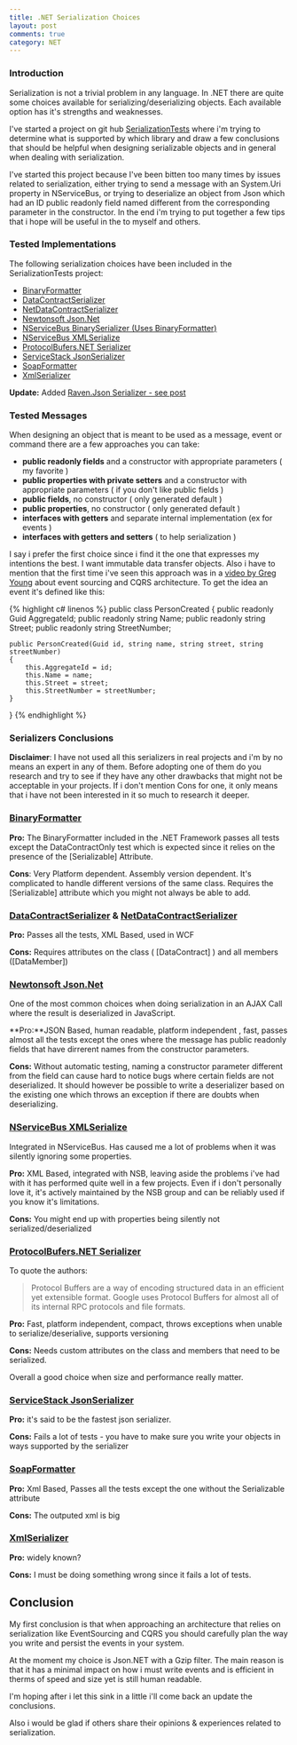 ```yaml
---
title: .NET Serialization Choices
layout: post
comments: true
category: NET
---
```

### Introduction

Serialization is not a trivial problem in any language. In .NET there are quite some choices available for serializing/deserializing objects. Each available option has it's strengths and weaknesses.

I've started a project on git hub [SerializationTests][1] where i'm trying to determine what is supported by which library and draw a few conclusions that should be helpful when designing serializable objects and in general when dealing with serialization.

I've started this project because I've been bitten too many times by issues related to serialization, either trying to send a message with an System.Uri property in NServiceBus, or trying to deserialize an object from Json which had an ID public readonly field named different from the corresponding parameter in the constructor.  In the end i'm trying to put together a few tips that i hope will be useful in the to myself and others.

### Tested Implementations

The following serialization choices have been included in the SerializationTests project:

*   [BinaryFormatter][2]
*   [DataContractSerializer][3]
*   [NetDataContractSerializer][4]
*   [Newtonsoft Json.Net][5]
*   [NServiceBus BinarySerializer (Uses BinaryFormatter)][6]
*   [NServiceBus XMLSerialize][6]
*   [ProtocolBufers.NET Serializer][7]
*   [ServiceStack JsonSerializer][8]
*   [SoapFormatter][9]
*   [XmlSerializer][10]

**Update:** Added [Raven.Json Serializer - see post][11]

### Tested Messages

When designing an object that is meant to be used as a message, event or command there are a few approaches you can take:

*   **public readonly fields** and a constructor with appropriate parameters ( my favorite )
*   **public properties with private setters** and a constructor with appropriate parameters ( if you don't like public fields )
*   **public fields**, no constructor ( only generated default )
*   **public properties**, no constructor ( only generated default )
*   **interfaces with getters** and separate internal implementation (ex for events )
*   **interfaces with getters and setters** ( to help serialization )

I say i prefer the first choice since i find it the one that expresses my intentions the best. I want immutable data transfer objects. Also i have to mention that the first time i've seen this approach was in a [video by Greg Young][12] about event sourcing and CQRS architecture. To get the idea an event it's defined like this:

{% highlight c# linenos %}
public class PersonCreated
{
    public readonly Guid AggregateId;
    public readonly string Name;
    public readonly string Street;
    public readonly string StreetNumber;

    public PersonCreated(Guid id, string name, string street, string streetNumber)
    {
        this.AggregateId = id;
        this.Name = name;
        this.Street = street;
        this.StreetNumber = streetNumber;
    }
}
{% endhighlight %}

### Serializers Conclusions

**Disclaimer**: I have not used all this serializers in real projects and i'm by no means an expert in any of them. Before adopting one of them do you research and try to see if they have any other drawbacks that might not be acceptable in your projects. If i don't mention Cons for one, it only means that i have not been interested in it so much to research it deeper.

### [BinaryFormatter][2]

**Pro:** The BinaryFormatter included in the .NET Framework passes all tests except the DataContractOnly test which is expected since it relies on the presence of the [Serializable] Attribute.

**Cons**: Very Platform dependent. Assembly version dependent. It's complicated to handle different versions of the same class. Requires the [Serializable] attribute which you might not always be able to add.

### [DataContractSerializer][3] & [NetDataContractSerializer][4]

**Pro:** Passes all the tests, XML Based, used in WCF

**Cons:** Requires attributes on the class ( [DataContract] ) and all members ([DataMember])

### [Newtonsoft Json.Net][5]

One of the most common choices when doing serialization in an AJAX Call where the result is deserialized in JavaScript.

**Pro:**JSON Based, human readable, platform independent , fast, passes almost all the tests except the ones where the message has public readonly fields that have dirrerent names from the constructor parameters.

**Cons:** Without automatic testing, naming a constructor parameter different from the field can cause hard to notice bugs where certain fields are not deserialized. It should however be possible to write a deserializer based on the existing one which throws an exception if there are doubts when deserializing.

### [NServiceBus XMLSerialize][6]

Integrated in NServiceBus. Has caused me a lot of problems when it was silently ignoring some properties.

**Pro:** XML Based, integrated with NSB, leaving aside the problems i've had with it has performed quite well in a few projects. Even if i don't personally love it, it's actively maintained  by the NSB group and can be reliably used if you know it's limitations.

**Cons:** You might end up with properties being silently not serialized/deserialized

### [ProtocolBufers.NET Serializer][7]

To quote the authors:

> Protocol Buffers are a way of encoding structured data in an efficient yet extensible format. Google uses Protocol Buffers for almost all of its internal RPC protocols and file formats.

**Pro:** Fast, platform independent, compact, throws exceptions when unable to serialize/deserialive, supports versioning

**Cons:** Needs custom attributes on the class and members that need to be serialized.

Overall a good choice when size and performance really matter.

### [ServiceStack JsonSerializer][8]

**Pro:** it's said to be the fastest json serializer.

**Cons:** Fails a lot of tests - you have to make sure you write your objects in ways supported by the serializer

### [SoapFormatter][9]

**Pro:** Xml Based, Passes all the tests except the one without the Serializable attribute

**Cons:** The outputed xml is big

### [XmlSerializer][10]

**Pro:** widely known?

**Cons:** I must be doing something wrong since it fails a lot of tests.

## Conclusion

My first conclusion is that when approaching an architecture that relies on serialization like EventSourcing and CQRS you should carefully plan the way you write and persist the events in your system.

At the moment my choice is Json.NET with a Gzip filter. The main reason is that it has a minimal impact on how i must write events and is efficient in therms of speed and size yet is still human readable.

I'm hoping after i let this sink in a little i'll come back an update the conclusions.

Also i would be glad if others share their opinions & experiences related to serialization.

 [1]: https://github.com/etishor/SerializationTests "Serialization Tests"
 [2]: http://msdn.microsoft.com/en-us/library/system.runtime.serialization.formatters.binary.binaryformatter.aspx
 [3]: http://msdn.microsoft.com/en-us/library/system.runtime.serialization.datacontractserializer.aspx
 [4]: http://msdn.microsoft.com/en-us/library/system.runtime.serialization.netdatacontractserializer.aspx
 [5]: http://json.codeplex.com/
 [6]: https://github.com/NServiceBus/NServiceBus
 [7]: http://code.google.com/p/protobuf-net/
 [8]: https://github.com/ServiceStack/ServiceStack.Text
 [9]: http://msdn.microsoft.com/en-us/library/system.runtime.serialization.formatters.soap.soapformatter.aspx
 [10]: http://msdn.microsoft.com/en-us/library/system.xml.serialization.xmlserializer.aspx
 [11]: http://www.erata.net/net/net-serialization-choices-raven-json/ "Raven Json"
 [12]: http://www.viddler.com/explore/GregYoung/videos/8/ "CQRS Class"
